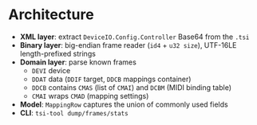 # Architecture

- **XML layer**: extract `DeviceIO.Config.Controller` Base64 from the `.tsi`
- **Binary layer**: big-endian frame reader (`id4` + `u32 size`), UTF-16LE length-prefixed strings
- **Domain layer**: parse known frames
  - `DEVI` device
  - `DDAT` data (`DDIF` target, `DDCB` mappings container)
  - `DDCB` contains `CMAS` (list of `CMAI`) and `DCBM` (MIDI binding table)
  - `CMAI` wraps `CMAD` (mapping settings)
- **Model**: `MappingRow` captures the union of commonly used fields
- **CLI**: `tsi-tool dump/frames/stats`
